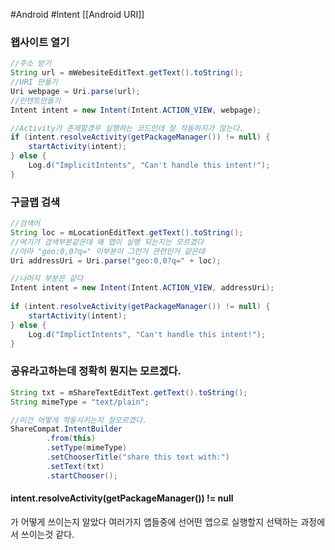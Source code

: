 #Android #Intent 
[[Android URI]]
### 왭사이트 열기
```Java
//주소 받기
String url = mWebesiteEditText.getText().toString(); 
//URI 만들기
Uri webpage = Uri.parse(url);  
//인텐트만들기
Intent intent = new Intent(Intent.ACTION_VIEW, webpage);  

//Activity가 존제할경우 실행하는 코드인데 잘 작동하지가 않는다.
if (intent.resolveActivity(getPackageManager()) != null) {  
    startActivity(intent);  
} else {  
    Log.d("ImplicitIntents", "Can't handle this intent!");  
}
```


### 구글맵 검색
```Java
//검색어
String loc = mLocationEditText.getText().toString();  
//여기가 검색부분같은데 왜 맵이 실행 되는지는 모르겠다
//아마 "geo:0,0?q=" 이부분이 그런거 관련인거 같은데
Uri addressUri = Uri.parse("geo:0,0?q=" + loc); 

//나머지 부분은 같다
Intent intent = new Intent(Intent.ACTION_VIEW, addressUri);  
  
if (intent.resolveActivity(getPackageManager()) != null) {  
    startActivity(intent);  
} else {  
    Log.d("ImplictIntents", "Can't handle this intent!");  
}
```

### 공유라고하는데 정확히 뭔지는 모르겠다.
```Java
String txt = mShareTextEditText.getText().toString();  
String mimeType = "text/plain";  

//이건 어떻게 작동시키는지 잘모르겠다.
ShareCompat.IntentBuilder  
        .from(this)  
        .setType(mimeType)  
        .setChooserTitle("share this text with:")  
        .setText(txt)  
        .startChooser();
```

#### intent.resolveActivity(getPackageManager()) != null
가 어떻게 쓰이는지 알았다
여러가지 앱들중에 선어떤 앱으로 실행할지 선택하는 과정에서 쓰이는것 같다.